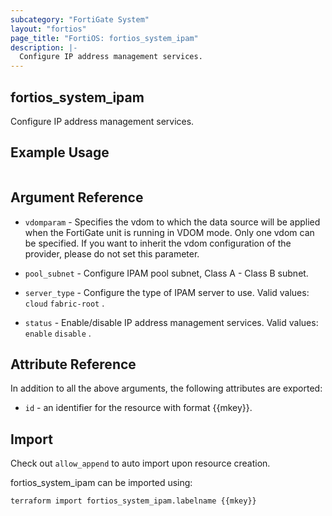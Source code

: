 ```yaml
---
subcategory: "FortiGate System"
layout: "fortios"
page_title: "FortiOS: fortios_system_ipam"
description: |-
  Configure IP address management services.
---
```


## fortios_system_ipam
Configure IP address management services.

## Example Usage

```hcl

```

## Argument Reference
* `vdomparam` - Specifies the vdom to which the data source will be applied when the FortiGate unit is running in VDOM mode. Only one vdom can be specified. If you want to inherit the vdom configuration of the provider, please do not set this parameter.

* `pool_subnet` - Configure IPAM pool subnet, Class A - Class B subnet.
* `server_type` - Configure the type of IPAM server to use. Valid values: `cloud` `fabric-root` .
* `status` - Enable/disable IP address management services. Valid values: `enable` `disable` .

## Attribute Reference

In addition to all the above arguments, the following attributes are exported:
* `id` - an identifier for the resource with format {{mkey}}.

## Import

Check out `allow_append` to auto import upon resource creation.

fortios_system_ipam can be imported using:
```sh
terraform import fortios_system_ipam.labelname {{mkey}}
```
